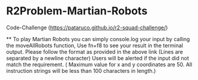 # R2Problem-Martian-Robots

Code-Challenge 
(https://pataruco.github.io/r2-squad-challenge/)

** To play Martian Robots you can simply console.log your input by calling the moveAllRobots function, Use fn+f8 to see your result in the terminal output.
Please follow the format as provided in the above link
(Lines are separated by a newline character)
 Users will be alerted if the input did not match the requirement. ( Maximum value for x and y coordinates are 50. All instruction strings will be less than 100 characters in length.)

